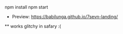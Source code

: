 npm install
npm start

- Preview: https://babilunga.github.io/7sevn-landing/

** works glitchy in safary :(
